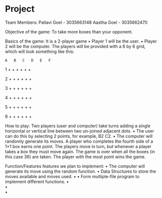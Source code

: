 # Project
Team Members:
Pallavi Goel - 3035663148
Aastha Goel - 3035662470


Objective of the game:
To take more boxes than your opponent.


Basics of the game:
It is a 2-player game
•	Player 1 will be the user.
•	Player 2 will be the computer.
The players will be provided with a 6 by 6 grid, which will look something like this:


    A   B   C   D   E   F    

1   +   +   +   +   +   +
    
2   +   +   +   +   +   +

3   +   +   +   +   +   +

4   +   +   +   +   +   +

5   +   +   +   +   +   +

6   +   +   +   +   +   +


How to play:
Two players (user and computer) take turns adding a single horizontal or vertical line between two un-joined adjacent dots. 
•	The user can do this by selecting 2 points, for example, B2 C2.
•	The computer will randomly generate its moves.
A player who completes the fourth side of a 1×1 box earns one point.
The players move in turn, but whenever a player takes a box they must move again.
The game is over when all the boxes (in this case 36) are taken.
The player with the most point wins the game.


Function/Features features we plan to implement:
•	The computer will generate its move using the random function.
•	Data Structures to store the moves available and moves used.
• 
•   Form multiple-file program to implement different functions.
•  
•  
•  

